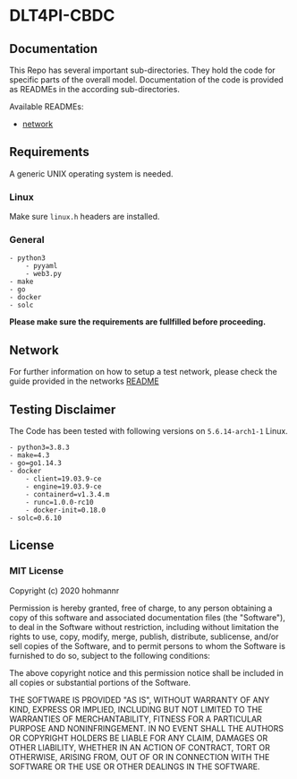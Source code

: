 # DLT4PI-CBDC

## Documentation

This Repo has several important sub-directories. They hold the code for specific parts of the overall model.
Documentation of the code is provided as READMEs in the according sub-directories. 

Available READMEs:

- [network](https://github.com/hohmannr/DLT4PI-CBDC/blob/master/network/README.md)

## Requirements

A generic UNIX operating system is needed.

### Linux

Make sure `linux.h` headers are installed.

### General

```
- python3
    - pyyaml
    - web3.py
- make
- go
- docker
- solc
```

**Please make sure the requirements are fullfilled before proceeding.**

## Network

For further information on how to setup a test network, please check the guide provided in the networks [README](https://github.com/hohmannr/DLT4PI-CBDC/tree/master/network#default-network-setup)

## Testing Disclaimer

The Code has been tested with following versions on `5.6.14-arch1-1` Linux.

```
- python3=3.8.3
- make=4.3
- go=go1.14.3
- docker
    - client=19.03.9-ce
    - engine=19.03.9-ce
    - containerd=v1.3.4.m
    - runc=1.0.0-rc10
    - docker-init=0.18.0
- solc=0.6.10
```

## License

### MIT License

Copyright (c) 2020 hohmannr

Permission is hereby granted, free of charge, to any person obtaining a copy
of this software and associated documentation files (the "Software"), to deal
in the Software without restriction, including without limitation the rights
to use, copy, modify, merge, publish, distribute, sublicense, and/or sell
copies of the Software, and to permit persons to whom the Software is
furnished to do so, subject to the following conditions:

The above copyright notice and this permission notice shall be included in all
copies or substantial portions of the Software.

THE SOFTWARE IS PROVIDED "AS IS", WITHOUT WARRANTY OF ANY KIND, EXPRESS OR
IMPLIED, INCLUDING BUT NOT LIMITED TO THE WARRANTIES OF MERCHANTABILITY,
FITNESS FOR A PARTICULAR PURPOSE AND NONINFRINGEMENT. IN NO EVENT SHALL THE
AUTHORS OR COPYRIGHT HOLDERS BE LIABLE FOR ANY CLAIM, DAMAGES OR OTHER
LIABILITY, WHETHER IN AN ACTION OF CONTRACT, TORT OR OTHERWISE, ARISING FROM,
OUT OF OR IN CONNECTION WITH THE SOFTWARE OR THE USE OR OTHER DEALINGS IN THE
SOFTWARE.

